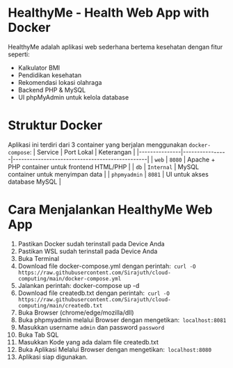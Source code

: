 # HealthyMe - Health Web App with Docker #
HealthyMe adalah aplikasi web sederhana bertema kesehatan dengan fitur seperti:
- Kalkulator BMI
- Pendidikan kesehatan
- Rekomendasi lokasi olahraga
- Backend PHP & MySQL
- UI phpMyAdmin untuk kelola database


# Struktur Docker #
Aplikasi ini terdiri dari 3 container yang berjalan menggunakan `docker-compose`:
| Service       | Port Lokal     | Keterangan                                     |
|---------------|----------------|------------------------------------------------|
| `web`         | `8080`         | Apache + PHP container untuk frontend HTML/PHP |
| `db`          | `Internal`     | MySQL container untuk menyimpan data           |
| `phpmyadmin`  | `8081`         | UI untuk akses database MySQL                  |

# Cara Menjalankan HealthyMe Web App #

1. Pastikan Docker sudah terinstall pada Device Anda 
2. Pastikan WSL sudah terinstall pada Device Anda 
3. Buka Terminal 
4. Download file docker-compose.yml dengan perintah:``` curl -O https://raw.githubusercontent.com/Sirajuth/cloud-computing/main/docker-compose.yml```
5. Jalankan perintah: docker-compose up -d 
6. Download file createdb.txt dengan perintah:``` curl -O https://raw.githubusercontent.com/Sirajuth/cloud-computing/main/createdb.txt```
6. Buka Browser (chrome/edge/mozilla/dll)
7. Buka phpmyadmin melalui Browser dengan mengetikan:``` localhost:8081```
8. Masukkan username `admin` dan password `password`
9. Buka Tab SQL
10. Masukkan Kode yang ada dalam file createdb.txt
11. Buka Aplikasi Melalui Browser dengan mengetikan:``` localhost:8080```
12. Aplikasi siap digunakan.
